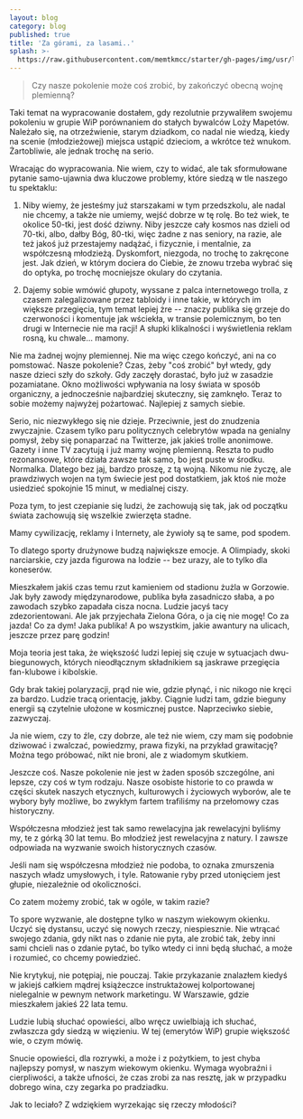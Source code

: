 ```yaml
---
layout: blog
category: blog
published: true
title: 'Za górami, za lasami..'
splash: >-
  https://raw.githubusercontent.com/memtkmcc/starter/gh-pages/img/usr/lake-small.jpg
---
```


> Czy nasze pokolenie może coś zrobić, by zakończyć obecną wojnę plemienną?

Taki temat na wypracowanie dostałem, gdy rezolutnie przywaliłem swojemu pokoleniu w grupie WiP porównaniem do stałych bywalców Loży Mapetów. Należało się, na otrzeźwienie, starym dziadkom, co nadal nie wiedzą, kiedy na scenie (młodzieżowej) miejsca ustąpić dzieciom, a wkrótce też wnukom. Żartobliwie, ale jednak trochę na serio.

Wracając do wypracowania. Nie wiem, czy to widać, ale tak sformułowane pytanie samo-ujawnia dwa kluczowe problemy, które siedzą w tle naszego tu spektaklu:

1. Niby wiemy, że jesteśmy już starszakami w tym przedszkolu, ale nadal nie chcemy, a także nie umiemy, wejść dobrze w tę rolę. Bo też wiek, te okolice 50-tki, jest dość dziwny. Niby jeszcze cały kosmos nas dzieli od 70-tki, albo, dałby Bóg, 80-tki, więc żadne z nas seniory, na razie, ale też jakoś już przestajemy nadążać, i fizycznie, i mentalnie, za współczesną młodzieżą. Dyskomfort, niezgoda, no trochę to zakręcone jest. Jak dzień, w którym dociera do Ciebie, że znowu trzeba wybrać się do optyka, po trochę mocniejsze okulary do czytania.

2. Dajemy sobie wmówić głupoty, wyssane z palca internetowego trolla, z czasem zalegalizowane przez tabloidy i inne takie, w których im większe przegięcia, tym temat lepiej żre -- znaczy publika się grzeje do czerwoności i komentuje jak wściekła, w transie polemicznym, bo ten drugi w Internecie nie ma racji! A słupki klikalności i wyświetlenia reklam rosną, ku chwale... mamony.

Nie ma żadnej wojny plemiennej. Nie ma więc czego kończyć, ani na co pomstować. Nasze pokolenie? Czas, żeby "coś zrobić" był wtedy, gdy nasze dzieci szły do szkoły. Gdy zaczęły dorastać, było już w zasadzie pozamiatane. Okno możliwości wpływania na losy świata w sposób organiczny, a jednocześnie najbardziej skuteczny, się zamknęło. Teraz to sobie możemy najwyżej pożartować. Najlepiej z samych siebie.

Serio, nic niezwykłego się nie dzieje. Przeciwnie, jest do znudzenia zwyczajnie. Czasem tylko paru politycznych celebrytów wpada na genialny pomysł, żeby się ponaparzać na Twitterze, jak jakieś trolle anonimowe. Gazety i inne TV zacytują i już mamy wojnę plemienną. Reszta to pudło rezonansowe, które działa zawsze tak samo, bo jest puste w środku. Normalka. Dlatego bez jaj, bardzo proszę, z tą wojną. Nikomu nie życzę, ale prawdziwych wojen na tym świecie jest pod dostatkiem, jak ktoś nie może usiedzieć spokojnie 15 minut, w medialnej ciszy.

Poza tym, to jest czepianie się ludzi, że zachowują się tak, jak od początku świata zachowują się wszelkie zwierzęta stadne.

Mamy cywilizację, reklamy i Internety, ale żywioły są te same, pod spodem.

To dlatego sporty drużynowe budzą największe emocje. A Olimpiady, skoki narciarskie, czy jazda figurowa na lodzie -- bez urazy, ale to tylko dla koneserów.

Mieszkałem jakiś czas temu rzut kamieniem od stadionu żużla w Gorzowie. Jak były zawody międzynarodowe, publika była zasadniczo słaba, a po zawodach szybko zapadała cisza nocna. Ludzie jacyś tacy zdezorientowani. Ale jak przyjechała Zielona Góra, o ja cię nie mogę! Co za jazda! Co za dym! Jaka publika! A po wszystkim, jakie awantury na ulicach, jeszcze przez parę godzin!

Moja teoria jest taka, że większość ludzi lepiej się czuje w sytuacjach dwu-biegunowych, których nieodłącznym składnikiem są jaskrawe przegięcia fan-klubowe i kibolskie.

Gdy brak takiej polaryzacji, prąd nie wie, gdzie płynąć, i nic nikogo nie kręci za bardzo. Ludzie tracą orientację, jakby. Ciągnie ludzi tam, gdzie bieguny energii są czytelnie ułożone w kosmicznej pustce. Naprzeciwko siebie, zazwyczaj.

Ja nie wiem, czy to źle, czy dobrze, ale też nie wiem, czy mam się podobnie dziwować i zwalczać, powiedzmy, prawa fizyki, na przykład grawitację? Można tego próbować, nikt nie broni, ale z wiadomym skutkiem.

Jeszcze coś. Nasze pokolenie nie jest w żaden sposób szczególne, ani lepsze, czy coś w tym rodzaju. Nasze osobiste historie to co prawda w części skutek naszych etycznych, kulturowych i życiowych wyborów, ale te wybory były możliwe, bo zwykłym fartem trafiliśmy na przełomowy czas historyczny.

Współczesna młodzież jest tak samo rewelacyjna jak rewelacyjni byliśmy my, te z górką 30 lat temu. Bo młodzież jest rewelacyjna z natury. I zawsze odpowiada na wyzwanie swoich historycznych czasów.

Jeśli nam się współczesna młodzież nie podoba, to oznaka zmurszenia naszych władz umysłowych, i tyle. Ratowanie ryby przed utonięciem jest głupie, niezależnie od okoliczności.

Co zatem możemy zrobić, tak w ogóle, w takim razie?

To spore wyzwanie, ale dostępne tylko w naszym wiekowym okienku. Uczyć się dystansu, uczyć się nowych rzeczy, niespiesznie. Nie wtrącać swojego zdania, gdy nikt nas o zdanie nie pyta, ale zrobić tak, żeby inni sami chcieli nas o zdanie pytać, bo tylko wtedy ci inni będą słuchać, a może i rozumieć, co chcemy powiedzieć.

Nie krytykuj, nie potępiaj, nie pouczaj. Takie przykazanie znalazłem kiedyś w jakiejś całkiem mądrej książeczce instruktażowej kolportowanej nielegalnie w pewnym network marketingu. W Warszawie, gdzie mieszkałem jakieś 22 lata temu.

Ludzie lubią słuchać opowieści, albo wręcz uwielbiają ich słuchać, zwłaszcza gdy siedzą w więzieniu. W tej (emerytów WiP) grupie większość wie, o czym mówię.

Snucie opowieści, dla rozrywki, a może i z pożytkiem, to jest chyba najlepszy pomysł, w naszym wiekowym okienku. Wymaga wyobraźni i cierpliwości, a także ufności, że czas zrobi za nas resztę, jak w przypadku dobrego wina, czy zegarka po pradziadku.

Jak to leciało? Z wdziękiem wyrzekając się rzeczy młodości?
